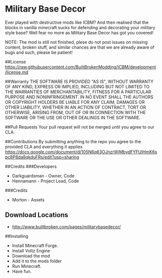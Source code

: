 Military Base Decor
=================

Ever played with destructive mods like ICBM? And then realised that the blocks in vanilla minecraft sucks for defending and decorating your military style base? Well fear no more as Military Base Decor has got you covered!

NOTE: The mod is still not finished, plese do not post issues on missing content, broken stuff, and similar chances are that we are already aware of bugs and such, please be patient!

##License
https://raw.githubusercontent.com/BuiltBrokenModding/ICBM/development/license.md
 
##Warranty
THE SOFTWARE IS PROVIDED "AS IS", WITHOUT WARRANTY OF ANY KIND, EXPRESS OR
IMPLIED, INCLUDING BUT NOT LIMITED TO THE WARRANTIES OF MERCHANTABILITY,
FITNESS FOR A PARTICULAR PURPOSE AND NONINFRINGEMENT. IN NO EVENT SHALL THE
AUTHORS OR COPYRIGHT HOLDERS BE LIABLE FOR ANY CLAIM, DAMAGES OR OTHER
LIABILITY, WHETHER IN AN ACTION OF CONTRACT, TORT OR OTHERWISE, ARISING FROM,
OUT OF OR IN CONNECTION WITH THE SOFTWARE OR THE USE OR OTHER DEALINGS IN
THE SOFTWARE.

##Pull Requests
Your pull request will not be merged until you agree to our CLA.

##Contributions
By submitting anything to the repo you agree to the provided CLA and everything it applies
https://docs.google.com/document/d/105N6q63OJnzrWjMbydFYFUlHmK6spc8P8da8qkduFRs/edit?usp=sharing

##Credits
###Developers
* Darkguardsman - Owner, Code
* Hennamann - Project Lead, Code

###Credits
* Morton - Assets

## Download Locations
* http://www.builtbroken.com/pages/militarybasedecor/

##Installing
* Install Minecraft Forge.
* Install Voltz Engine
* Download the mod
* Add it to the mods folder
* Run Minecraft.
* Have fun.
